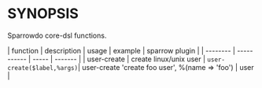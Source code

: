 # SYNOPSIS

Sparrowdo core-dsl functions.


| function | description | usage | example | sparrow plugin |
| -------- | ----------- | ----- | ------- | 
| user-create | create linux/unix user | `user-create($label,%args)`| user-create 'create foo user', %(name => 'foo') | user | 




